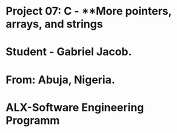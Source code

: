 # Project 07: C - **More pointers, arrays, and strings
# Student - Gabriel Jacob.
# From: Abuja, Nigeria.
# ALX-Software Engineering Programm
